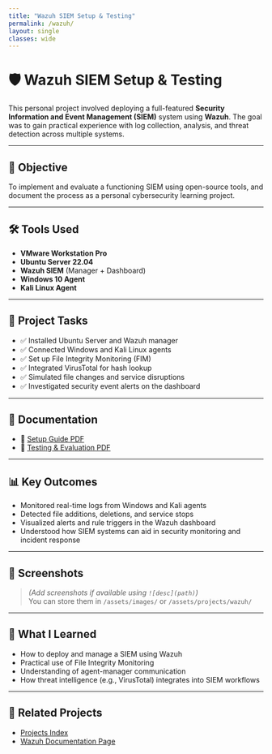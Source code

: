 ```yaml
---
title: "Wazuh SIEM Setup & Testing"
permalink: /wazuh/
layout: single
classes: wide
---
```


# 🛡️ Wazuh SIEM Setup & Testing

This personal project involved deploying a full-featured **Security Information and Event Management (SIEM)** system using **Wazuh**. The goal was to gain practical experience with log collection, analysis, and threat detection across multiple systems.

---

## 🎯 Objective

To implement and evaluate a functioning SIEM using open-source tools, and document the process as a personal cybersecurity learning project.

---

## 🛠️ Tools Used

- **VMware Workstation Pro**
- **Ubuntu Server 22.04**
- **Wazuh SIEM** (Manager + Dashboard)
- **Windows 10 Agent**
- **Kali Linux Agent**

---

## 🔧 Project Tasks

- ✅ Installed Ubuntu Server and Wazuh manager
- ✅ Connected Windows and Kali Linux agents
- ✅ Set up File Integrity Monitoring (FIM)
- ✅ Integrated VirusTotal for hash lookup
- ✅ Simulated file changes and service disruptions
- ✅ Investigated security event alerts on the dashboard

---

## 📄 Documentation

- 📘 [Setup Guide PDF](../../docs/wazuh-setup.pdf)
- 📘 [Testing & Evaluation PDF](../../docs/wazuh-testing.pdf)

---

## 📊 Key Outcomes

- Monitored real-time logs from Windows and Kali agents
- Detected file additions, deletions, and service stops
- Visualized alerts and rule triggers in the Wazuh dashboard
- Understood how SIEM systems can aid in security monitoring and incident response

---

## 📸 Screenshots

> *(Add screenshots if available using `![desc](path)`)*  
> You can store them in `/assets/images/` or `/assets/projects/wazuh/`

---

## 🧠 What I Learned

- How to deploy and manage a SIEM using Wazuh
- Practical use of File Integrity Monitoring
- Understanding of agent-manager communication
- How threat intelligence (e.g., VirusTotal) integrates into SIEM workflows

---

## 🔗 Related Projects

- [Projects Index](../)
- [Wazuh Documentation Page](../../docs/)

